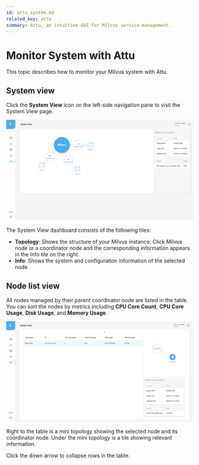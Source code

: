 ```yaml
---
id: attu_system.md
related_key: attu
summary: Attu, an intuitive GUI for Milvus service management.
---
```


# Monitor System with Attu

This topic describes how to monitor your Milvus system with Attu.

## System view

Click the **System View** icon on the left-side navigation pane to visit the System View page.

![System View](../../../../assets/attu/insight_system1.png "The System View icon.")

The System View dashboard consists of the following tiles:

- **Topology**: Shows the structure of your Milvus instance. Click Milvus node or a coordinator node and the corresponding information appears in the Info tile on the right.
- **Info**: Shows the system and configuration information of the selected node.

## Node list view

All nodes managed by their parent coordinator node are listed in the table. You can sort the nodes by metrics including **CPU Core Count**, **CPU Core Usage**, **Disk Usage**, and **Memory Usage**.

![Node List View](../../../../assets/attu/insight_system4.png "Topology.")

Right to the table is a mini topology showing the selected node and its coordinator node. Under the mini topology is a tile showing relevant information.

Click the down arrow to collapse rows in the table.
